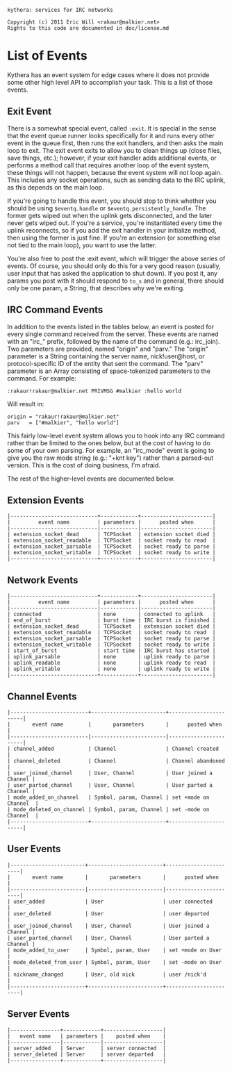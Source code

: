     kythera: services for IRC networks

    Copyright (c) 2011 Eric Will <rakaur@malkier.net>
    Rights to this code are documented in doc/license.md

List of Events
==============

Kythera has an event system for edge cases where it does not provide some other
high level API to accomplish your task. This is a list of those events.

Exit Event
----------

There is a somewhat special event, called `:exit`. It is special in the sense
that the event queue runner looks specifically for it and runs every other
event in the queue first, then runs the exit handlers, and then asks the main
loop to exit. The exit event exits to allow you to clean things up (close
files, save things, etc.); however, if your exit handler adds additional
events, or performs a method call that requires another loop of the event
system, these things will not happen, because the event system will not loop
again. This includes any socket operations, such as sending data to the IRC
uplink, as this depends on the main loop.

If you're going to handle this event, you should stop to think whether you
should be using `$eventq.handle` or `$eventq.persistently_handle`. The former
gets wiped out when the uplink gets disconnected, and the later never gets
wiped out. If you're a service, you're instantiated every time the uplink
reconnects, so if you add the exit handler in your initialize method, then
using the former is just fine. If you're an extension (or something else not
tied to the main loop), you want to use the latter.

You're also free to post the :exit event, which will trigger the above series
of events. Of course, you should only do this for a very good reason (usually,
user input that has asked the application to shut down). If you post it, any
params you post with it should respond to `to_s` and in general, there should
only be one param, a String, that describes why we're exiting.

IRC Command Events
-------------------

In addition to the events listed in the tables below, an event is posted for
every single command received from the server. These events are named with an
"irc\_" prefix, followed by the name of the command (e.g.: irc_join). Two
parameters are provided, named "origin" and "parv." The "origin" parameter is a
String containing the server name, nick!user@host, or protocol-specific ID of
the entity that sent the command. The "parv" parameter is an Array consisting
of space-tokenized parameters to the command. For example:

    :rakaur!rakaur@malkier.net PRIVMSG #malkier :hello world

Will result in:

    origin = "rakaur!rakaur@malkier.net"
    parv   = ["#malkier", "hello world"]

This fairly low-level event system allows you to hook into any IRC command
rather than be limited to the ones below, but at the cost of having to do some
of your own parsing. For example, an "irc\_mode" event is going to give you
the raw mode string (e.g.: "+knt key") rather than a parsed-out version. This
is the cost of doing business, I'm afraid.

The rest of the higher-level events are documented below.

Extension Events
----------------

    |----------------------------+------------+-----------------------|
    |         event name         | parameters |      posted when      |
    |----------------------------|------------|-----------------------|
    | extension_socket_dead      | TCPSocket  | extension socket died |
    | extension_socket_readable  | TCPSocket  | socket ready to read  |
    | extension_socket_parsable  | TCPSocket  | socket ready to parse |
    | extension_socket_writable  | TCPSocket  | socket ready to write |
    |----------------------------+------------+-----------------------|

Network Events
--------------

    |----------------------------+------------+-----------------------|
    |         event name         | parameters |      posted when      |
    |----------------------------|------------|-----------------------|
    | connected                  | none       | connected to uplink   |
    | end_of_burst               | burst time | IRC burst is finished |
    | extension_socket_dead      | TCPSocket  | extension socket died |
    | extension_socket_readable  | TCPSocket  | socket ready to read  |
    | extension_socket_parsable  | TCPSocket  | socket ready to parse |
    | extension_socket_writable  | TCPSocket  | socket ready to write |
    | start_of_burst             | start time | IRC burst has started |
    | uplink_parsable            | none       | uplink ready to parse |
    | uplink_readable            | none       | uplink ready to read  |
    | uplink_writable            | none       | uplink ready to write |
    |----------------------------+------------+-----------------------|

Channel Events
--------------

    |-------------------------+------------------------+-----------------------|
    |       event name        |       parameters       |      posted when      |
    |-------------------------|------------------------|-----------------------|
    | channel_added           | Channel                | Channel created       |
    | channel_deleted         | Channel                | Channel abandoned     |
    | user_joined_channel     | User, Channel          | User joined a Channel |
    | user_parted_channel     | User, Channel          | User parted a Channel |
    | mode_added_on_channel   | Symbol, param, Channel | set +mode on Channel  |
    | mode_deleted_on_channel | Symbol, param, Channel | set -mode on Channel  |
    |-------------------------+------------------------+-----------------------|

User Events
-----------

    |------------------------+------------------------+-----------------------|
    |       event name       |       parameters       |      posted when      |
    |------------------------|------------------------|-----------------------|
    | user_added             | User                   | user connected        |
    | user_deleted           | User                   | user departed         |
    | user_joined_channel    | User, Channel          | User joined a Channel |
    | user_parted_channel    | User, Channel          | User parted a Channel |
    | mode_added_to_user     | Symbol, param, User    | set +mode on User     |
    | mode_deleted_from_user | Symbol, param, User    | set -mode on User     |
    | nickname_changed       | User, old nick         | user /nick'd          |
    |------------------------+------------------------+-----------------------|

Server Events
--------------

    |----------------+------------+-------------------|
    |   event name   | parameters |    posted when    |
    |----------------|------------|-------------------|
    | server_added   | Server     | server connected  |
    | server_deleted | Server     | server departed   |
    |----------------+------------+-------------------|
